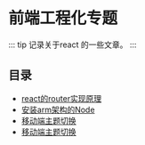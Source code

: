 # 前端工程化专题

::: tip
记录关于react 的一些文章。
:::

## 目录

- [react的router实现原理](./react的router实现原理.md)
- [安装arm架构的Node](./mac安装Node.md)
- [移动端主题切换](./移动端主题切换.md)
- [移动端主题切换](./移动端主题切换.md)
